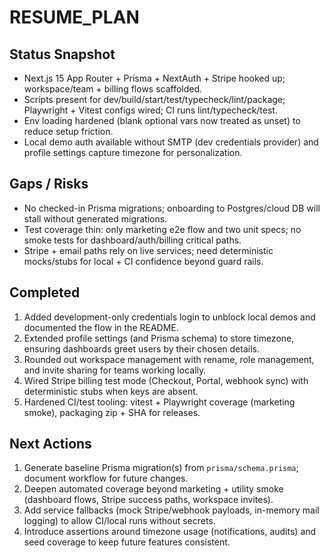 # RESUME_PLAN

## Status Snapshot
- Next.js 15 App Router + Prisma + NextAuth + Stripe hooked up; workspace/team + billing flows scaffolded.
- Scripts present for dev/build/start/test/typecheck/lint/package; Playwright + Vitest configs wired; CI runs lint/typecheck/test.
- Env loading hardened (blank optional vars now treated as unset) to reduce setup friction.
- Local demo auth available without SMTP (dev credentials provider) and profile settings capture timezone for personalization.

## Gaps / Risks
- No checked-in Prisma migrations; onboarding to Postgres/cloud DB will stall without generated migrations.
- Test coverage thin: only marketing e2e flow and two unit specs; no smoke tests for dashboard/auth/billing critical paths.
- Stripe + email paths rely on live services; need deterministic mocks/stubs for local + CI confidence beyond guard rails.

## Completed
1. Added development-only credentials login to unblock local demos and documented the flow in the README.
2. Extended profile settings (and Prisma schema) to store timezone, ensuring dashboards greet users by their chosen details.
3. Rounded out workspace management with rename, role management, and invite sharing for teams working locally.
4. Wired Stripe billing test mode (Checkout, Portal, webhook sync) with deterministic stubs when keys are absent.
5. Hardened CI/test tooling: vitest + Playwright coverage (marketing smoke), packaging zip + SHA for releases.

## Next Actions
1. Generate baseline Prisma migration(s) from `prisma/schema.prisma`; document workflow for future changes.
2. Deepen automated coverage beyond marketing + utility smoke (dashboard flows, Stripe success paths, workspace invites).
3. Add service fallbacks (mock Stripe/webhook payloads, in-memory mail logging) to allow CI/local runs without secrets.
4. Introduce assertions around timezone usage (notifications, audits) and seed coverage to keep future features consistent.
